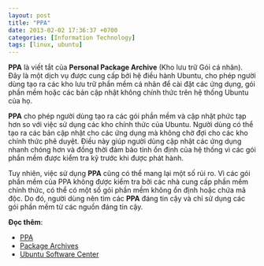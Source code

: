```yaml
---
layout: post
title: "PPA"
date: 2013-02-02 17:36:37 +0700
categories: [Information Technology]
tags: [linux, ubuntu]
---
```


**PPA** là viết tắt của **Personal Package Archive** (Kho lưu trữ Gói cá nhân). Đây là một dịch vụ được cung cấp bởi hệ điều hành Ubuntu, cho phép người dùng tạo ra các kho lưu trữ phần mềm cá nhân để cài đặt các ứng dụng, gói phần mềm hoặc các bản cập nhật không chính thức trên hệ thống Ubuntu của họ.

**PPA** cho phép người dùng tạo ra các gói phần mềm và cập nhật phức tạp hơn so với việc sử dụng các kho chính thức của Ubuntu. Người dùng có thể tạo ra các bản cập nhật cho các ứng dụng mà không chờ đợi cho các kho chính thức phê duyệt. Điều này giúp người dùng cập nhật các ứng dụng nhanh chóng hơn và đồng thời đảm bảo tính ổn định của hệ thống vì các gói phần mềm được kiểm tra kỹ trước khi được phát hành.

Tuy nhiên, việc sử dụng **PPA** cũng có thể mang lại một số rủi ro. Vì các gói phần mềm của PPA không được kiểm tra bởi các nhà cung cấp phần mềm chính thức, có thể có một số gói phần mềm không ổn định hoặc chứa mã độc. Do đó, người dùng nên tìm các **PPA** đáng tin cậy và chỉ sử dụng các gói phần mềm từ các nguồn đáng tin cậy.

**Đọc thêm**:  
- [PPA](https://help.ubuntu.com/community/PPA)
- [Package Archives](https://en.wikipedia.org/wiki/Ubuntu#Package_Archives)
- [Ubuntu Software Center](https://vi.wikipedia.org/wiki/Ubuntu_Software_Center)
